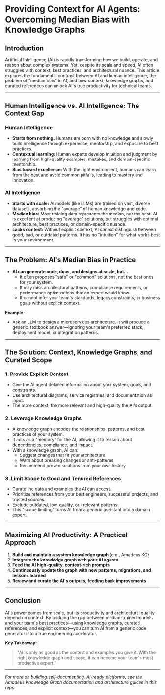 # Providing Context for AI Agents: Overcoming Median Bias with Knowledge Graphs

## Introduction

Artificial Intelligence (AI) is rapidly transforming how we build, operate, and reason about complex
systems. Yet, despite its scale and speed, AI often struggles with context, best practices, and
architectural nuance. This article explores the fundamental contrast between AI and human
intelligence, the problem of "median bias" in AI, and how context, knowledge graphs, and curated
references can unlock AI's true productivity for technical teams.

---

## Human Intelligence vs. AI Intelligence: The Context Gap

### Human Intelligence

- **Starts from nothing:** Humans are born with no knowledge and slowly build intelligence through
  experience, mentorship, and exposure to best practices.
- **Contextual learning:** Human experts develop intuition and judgment by learning from
  high-quality examples, mistakes, and domain-specific mentorship.
- **Bias toward excellence:** With the right environment, humans can learn from the best and avoid
  common pitfalls, leading to mastery and innovation.

### AI Intelligence

- **Starts with scale:** AI models (like LLMs) are trained on vast, diverse datasets, absorbing the
  "average" of human knowledge and code.
- **Median bias:** Most training data represents the median, not the best. AI is excellent at
  producing "average" solutions, but struggles with optimal architecture, best practices, or
  domain-specific nuance.
- **Lacks context:** Without explicit context, AI cannot distinguish between good, bad, or outdated
  patterns. It has no "intuition" for what works best in your environment.

---

## The Problem: AI's Median Bias in Practice

- **AI can generate code, docs, and designs at scale, but...**
  - It often proposes "safe" or "common" solutions, not the best ones for your system.
  - It may miss architectural patterns, compliance requirements, or performance optimizations that
    an expert would know.
  - It cannot infer your team's standards, legacy constraints, or business goals without explicit
    context.

**Example:**

- Ask an LLM to design a microservices architecture. It will produce a generic, textbook
  answer—ignoring your team's preferred stack, deployment model, or integration patterns.

---

## The Solution: Context, Knowledge Graphs, and Curated Scope

### 1. **Provide Explicit Context**

- Give the AI agent detailed information about your system, goals, and constraints.
- Use architectural diagrams, service registries, and documentation as input.
- The more context, the more relevant and high-quality the AI's output.

### 2. **Leverage Knowledge Graphs**

- A knowledge graph encodes the relationships, patterns, and best practices of your system.
- It acts as a "memory" for the AI, allowing it to reason about dependencies, compliance, and
  impact.
- With a knowledge graph, AI can:
  - Suggest changes that fit your architecture
  - Warn about breaking changes or anti-patterns
  - Recommend proven solutions from your own history

### 3. **Limit Scope to Good and Tenured References**

- Curate the data and examples the AI can access.
- Prioritize references from your best engineers, successful projects, and trusted sources.
- Exclude outdated, low-quality, or irrelevant patterns.
- This "scope limiting" turns AI from a generic assistant into a domain expert.

---

## Maximizing AI Productivity: A Practical Approach

1. **Build and maintain a system knowledge graph** (e.g., Amadeus KG)
2. **Integrate the knowledge graph with your AI agents**
3. **Feed the AI high-quality, context-rich prompts**
4. **Continuously update the graph with new patterns, migrations, and lessons learned**
5. **Review and curate the AI's outputs, feeding back improvements**

---

## Conclusion

AI's power comes from scale, but its productivity and architectural quality depend on context. By
bridging the gap between median-trained models and your team's best practices—using knowledge
graphs, curated references, and explicit context—you can turn AI from a generic code generator into
a true engineering accelerator.

**Key Takeaway:**

> "AI is only as good as the context and examples you give it. With the right knowledge graph and
> scope, it can become your team's most productive expert."

---

_For more on building self-documenting, AI-ready platforms, see the Amadeus Knowledge Graph
documentation and architecture guides in this repo._
